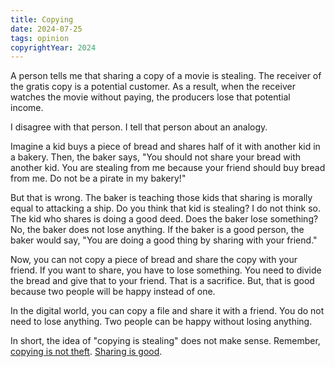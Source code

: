 ```yaml
---
title: Copying
date: 2024-07-25
tags: opinion
copyrightYear: 2024
---
```


A person tells me that sharing a copy of a movie is stealing. The receiver of the gratis copy is a potential customer. As a result, when the receiver watches the movie without paying, the producers lose that potential income.

I disagree with that person. I tell that person about an analogy.

Imagine a kid buys a piece of bread and shares half of it with another kid in a bakery. Then, the baker says, "You should not share your bread with another kid. You are stealing from me because your friend should buy bread from me. Do not be a pirate in my bakery!"

But that is wrong. The baker is teaching those kids that sharing is morally equal to attacking a ship. Do you think that kid is stealing? I do not think so. The kid who shares is doing a good deed. Does the baker lose something? No, the baker does not lose anything. If the baker is a good person, the baker would say, "You are doing a good thing by sharing with your friend."

Now, you can not copy a piece of bread and share the copy with your friend. If you want to share, you have to lose something. You need to divide the bread and give that to your friend. That is a sacrifice. But, that is good because two people will be happy instead of one.

In the digital world, you can copy a file and share it with a friend. You do not need to lose anything. Two people can be happy without losing anything.

In short, the idea of "copying is stealing" does not make sense. Remember, [copying is not theft](https://redirect.invidious.io/watch?v=IeTybKL1pM4). [Sharing is good](/blog/sharing-good/).
